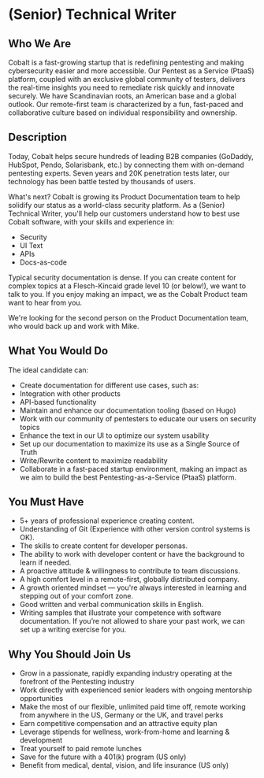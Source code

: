 # (Senior) Technical Writer

## Who We Are

Cobalt is a fast-growing startup that is redefining pentesting and making cybersecurity easier and more accessible. Our Pentest as a Service (PtaaS) platform, coupled with an exclusive global community of testers, delivers the real-time insights you need to remediate risk quickly and innovate securely. We have Scandinavian roots, an American base and a global outlook. Our remote-first team is characterized by a fun, fast-paced and collaborative culture based on individual responsibility and ownership.

## Description

Today, Cobalt helps secure hundreds of leading B2B companies (GoDaddy, HubSpot, Pendo, Solarisbank, etc.) by connecting them with on-demand pentesting experts. Seven years and 20K penetration tests later, our technology has been battle tested by thousands of users.

What's next? Cobalt is growing its Product Documentation team to help solidify our status as a world-class security platform. As a (Senior) Technical Writer, you'll help our customers understand how to best use Cobalt software, with your skills and experience in:

- Security
- UI Text
- APIs
- Docs-as-code

Typical security documentation is dense. If you can create content for complex topics at a Flesch-Kincaid grade level 10 (or below!), we want to talk to you. If you enjoy making an impact, we as the Cobalt Product team want to hear from you.

We're looking for the second person on the Product Documentation team, who would back up and work with Mike.

## What You Would Do

The ideal candidate can:

- Create documentation for different use cases, such as:
- Integration with other products
- API-based functionality
- Maintain and enhance our documentation tooling (based on Hugo)
- Work with our community of pentesters to educate our users on security topics
- Enhance the text in our UI to optimize our system usability
- Set up our documentation to maximize its use as a Single Source of Truth
- Write/Rewrite content to maximize readability
- Collaborate in a fast-paced startup environment, making an impact as we aim to build the best Pentesting-as-a-Service (PtaaS) platform.

## You Must Have

- 5+ years of professional experience creating content.
- Understanding of Git (Experience with other version control systems is OK).
- The skills to create content for developer personas.
- The ability to work with developer content or have the background to learn if needed.
- A proactive attitude & willingness to contribute to team discussions.
- A high comfort level in a remote-first, globally distributed company.
- A growth oriented mindset — you're always interested in learning and stepping out of your comfort zone.
- Good written and verbal communication skills in English.
- Writing samples that illustrate your competence with software documentation. If you’re not allowed to share your past work, we can set up a writing exercise for you.

## Why You Should Join Us

- Grow in a passionate, rapidly expanding industry operating at the forefront of the Pentesting industry 
- Work directly with experienced senior leaders with ongoing mentorship opportunities
- Make the most of our flexible, unlimited paid time off, remote working from anywhere in the US, Germany or the UK, and travel perks
- Earn competitive compensation and an attractive equity plan
- Leverage stipends for wellness, work-from-home and learning & development
- Treat yourself to paid remote lunches
- Save for the future with a 401(k) program (US only)
- Benefit from medical, dental, vision, and life insurance (US only)

